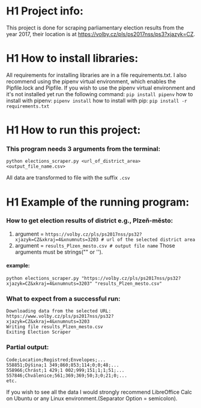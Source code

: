 # H1  Project info:
This project is done for scraping parliamentary election results from the year 2017, their location is at https://volby.cz/pls/ps2017nss/ps3?xjazyk=CZ.

# H1 How to install libraries:
All requirements for installing libraries are in a file requirements.txt. I also recommend using the pipenv virtual environment, which enables the Pipfile.lock and Pipfile. If you wish to use the pipenv virtual environment and it's not installed yet run the following command: 
    ```
    pip install pipenv
    ```
how to install with pipenv:
    ```
    pipenv install
    ```
    how to install with pip: 
    ```
    pip install -r requirements.txt
    ```
# H1 How to run this project:
### This program needs 3 arguments from the terminal:
```
python elections_scraper.py <url_of_district_area> <output_file_name.csv> 
```

All data are transformed to file with the suffix ```.csv```

# H1 Example of the running program:
### How to get election results of district e.g., Plzeň-město:
1. argument = ```https://volby.cz/pls/ps2017nss/ps32?xjazyk=CZ&xkraj=4&xnumnuts=3203 # url of the selected district area```
2. argument = ```results_Plzen_mesto.csv # output file name```
Those arguments must be strings("" or '').

#### example:
```
python elections_scraper.py "https://volby.cz/pls/ps2017nss/ps32?xjazyk=CZ&xkraj=4&xnumnuts=3203" "results_Plzen_mesto.csv"
```

### What to expect from a successful run:
```
Downloading data from the selected URL: https://www.volby.cz/pls/ps2017nss/ps32?xjazyk=CZ&xkraj=4&xnumnuts=3203
Writing file results_Plzen_mesto.csv
Exiting Election Scraper
```

### Partial output:
```
Code;Location;Registred;Envelopes;...
558851;Dýšina;1 349;860;853;114;0;0;48;...
558966;Chrást;1 429;1 002;999;151;1;1;51;...
557846;Chválenice;561;369;369;50;3;0;21;0;...
etc.
```

If you wish to see all the data I would strongly recommend LibreOffice Calc on Ubuntu or any Linux environment.(Separator Option = semicolon).